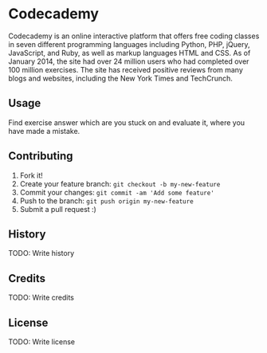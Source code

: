 # Codecademy

Codecademy is an online interactive platform that offers free coding classes in seven different programming languages including Python, PHP, jQuery, JavaScript, and Ruby, as well as markup languages HTML and CSS. As of January 2014, the site had over 24 million users who had completed over 100 million exercises.  The site has received positive reviews from many blogs and websites, including the New York Times and TechCrunch.

## Usage

Find exercise answer which are you stuck on and evaluate it, where you have made a mistake.

## Contributing

1. Fork it!
2. Create your feature branch: `git checkout -b my-new-feature`
3. Commit your changes: `git commit -am 'Add some feature'`
4. Push to the branch: `git push origin my-new-feature`
5. Submit a pull request :)

## History

TODO: Write history

## Credits

TODO: Write credits

## License

TODO: Write license

